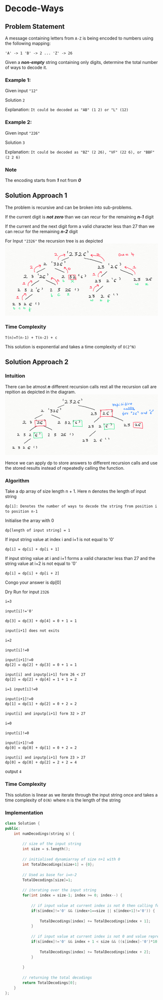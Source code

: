 # Decode-Ways

## Problem Statement
A message containing letters from `A-Z` is being encoded to numbers using the following mapping:

`'A' -> 1
'B' -> 2
...
'Z' -> 26
`

Given a ***non-empty*** string containing only digits, determine the total number of ways to decode it.

### Example 1:

Given input `"12"`

Solution `2`

Explanation: `It could be decoded as "AB" (1 2) or "L" (12)`

### Example 2:

Given input `"226"`

Solution `3`

Explanation: `It could be decoded as "BZ" (2 26), "VF" (22 6), or "BBF" (2 2 6)`

### Note
The encoding starts from ***1*** not from ***0***


## Solution Approach 1

The problem is recursive and can be broken into sub-problems.

If the current digit is ***not zero*** than we can recur for the remaining ***n-1*** digit

If the current and the next digit form a valid character less than 27 than we can recur for the remaining ***n-2*** digit

For Input `"2326"` the recursion tree is as depicted
![](images/approach1.png)

### Time Complexity

`T(n)=T(n-1) + T(n-2) + c`

This solution is exponential and takes a time complexity of `O(2^N)` 

## Solution Approach 2

### Intuition

There can be atmost ***n*** different recursion calls rest all the recursion call are repition as depicted in the diagram.
![](images/approach2.png)

Hence we can apply dp to store answers to different recursion calls and use the stored results instead of repeatedly calling the function.

### Algorithm

Take a dp array of size length n + 1. Here n denotes the length of input string

`dp[i]: Denotes the number of ways to decode the string from position i to position n-1`

Initialise the array with 0

`dp[length of input string] = 1`

If input string value at index i and i+1 is not equal to '0'

`dp[i] = dp[i] + dp[i + 1]`

If input string value at i and i+1 forms a valid character less than 27 and the string value at i+2 is not equal to '0'

`dp[i] = dp[i] + dp[i + 2]`

Congo your answer is dp[0]

Dry Run for input `2326`
```
i=3 

input[i]!='0'   

dp[3] = dp[3] + dp[4] = 0 + 1 = 1                  	

input[i+1] does not exits

i=2 

input[i]!=0     

input[i+1]!=0
dp[2] = dp[2] + dp[3] = 0 + 1 = 1
				  	
input[i] and inputp[i+1] form 26 < 27 
dp[2] = dp[2] + dp[4] = 1 + 1 = 2  

i=1 input[i]!=0     

input[i+1]!=0
dp[1] = dp[1] + dp[2] = 0 + 2 = 2

input[i] and inputp[i+1] form 32 > 27 

i=0 

input[i]!=0  	

input[i+1]!=0
dp[0] = dp[0] + dp[1] = 0 + 2 = 2

input[i] and inputp[i+1] form 23 > 27
dp[0] = dp[0] + dp[2] = 2 + 2 = 4
```

output `4`

### Time Complexity
This solution is linear as we iterate through the input string once and takes a time complexity of `O(N)` where n is the length of the string

### Implementation
```c++
class Solution {
public:
    int numDecodings(string s) {

    	// size of the input string
        int size = s.length();

        // initialised dynamiarray of size n+1 with 0
        int TotalDecodings[size+1] = {0};

        // Used as base for i=n-2
        TotalDecodings[size]=1;

        // iterating over the input string 
        for(int index = size-1; index >= 0; index--) {

        	// if input value at current index is not 0 then calling for value at index + 1
            if(s[index]!='0' && (index+1==size || s[index+1]!='0')) {
                
                TotalDecodings[index] += TotalDecodings[index + 1];
            }
            
            // if input value at current index is not 0 and value representing current and next index is less than 27 then call for value at index + 2
            if(s[index]!='0' && index + 1 < size && ((s[index]-'0')*10) + (s[index+1]-'0') < 27 && (index + 2 >= size || s[index+2]!='0')) {
                
                TotalDecodings[index] += TotalDecodings[index + 2];
            }
            
        }

        // returning the total decodings
        return TotalDecodings[0];
    }
};
```
